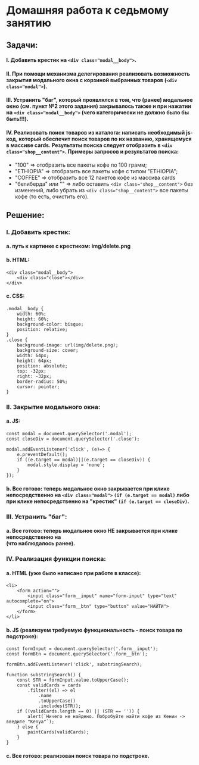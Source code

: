 ﻿# Домашняя работа к седьмому занятию
## Задачи:
#### I. Добавить крестик на ```<div class="modal__body">```.
#### II. При помощи механизма делегирования реализовать возможность закрытия модального окна с корзиной выбранных товаров (```<div class="modal">```).
#### III. Устранить "баг", который проявлялся в том, что (ранее) модальное окно (см. пункт №2 этого задания) закрывалось также и при нажатии на ```<div class="modal__body">``` (чего категорически не должно было бы быть!!!).
#### IV. Реализовать поиск товаров из каталога: написать необходимый js-код, который обеспечит поиск товаров по их названию, хранящемуся в массиве cards. Результаты поиска следует отобразить в ```<div class="shop__content">```. Примеры запросов и результатов поиска:
* "100" => отобразить все пакеты кофе по 100 грамм;
* "ETHIOPIA" => отобразить все пакеты кофе с типом "ETHIOPIA";
* "COFFEE" => отобразить все 12 пакетов кофе из массива сards
* "белиберда" или "" => либо оставить ```<div class="shop__content">``` без изменений, либо убрать из ```<div class="shop__content">``` все пакеты кофе (то есть, очистить его).

## Решение:
### I. Добавить крестик:
#### a. путь к картинке с крестиком: img/delete.png
#### b. HTML:
```
<div class="modal__body">
	<div class="close"></div>
</div>
```
#### c. CSS:
```
.modal__body {
    width: 60%;
    height: 60%;
    background-color: bisque;
    position: relative;
}
.close {
    background-image: url(img/delete.png);
    background-size: cover;
    width: 64px;
    height: 64px;
    position: absolute;
    top: -32px;
    right: -32px;
    border-radius: 50%;
    cursor: pointer;
}
```
### II. Закрытие модального окна:
#### a. JS:
```
const modal = document.querySelector('.modal');
const closeDiv = document.querySelector('.close');

modal.addEventListener('click', (e)=> {
    e.preventDefault();
    if ((e.target == modal)||(e.target == closeDiv)) {
        modal.style.display = 'none';
    }    
});
```
#### b. **Все готово:** теперь модальное окно закрывается при клике непосредственно на ```<div class="modal">``` ```(if (e.target == modal)``` либо при клике непосредственно на "крестик" ```(if (e.target == closeDiv)```.
### III. Устранить "баг":
#### a. **Все готово:** теперь модальное окно НЕ закрывается при клике непосредственно на <div class="modal__body"> (что наблюдалось ранее).
### IV. Реализация функции поиска:
#### a. HTML (уже было написано при работе в классе):
```
<li>
	<form action="">
		<input class="form__input" name="form-input" type="text" autocomplete="on">
		<input class="form__btn" type="button" value="НАЙТИ">
	</form>
</li>
```
#### b. JS (реализуем требуемую функциональность - поиск товара по подстроке):
```
const formInput = document.querySelector('.form__input');
const formBtn = document.querySelector('.form__btn');

formBtn.addEventListener('click', substringSearch);

function substringSearch() {
    const STR = formInput.value.toUpperCase();
    const validCards = cards
        .filter((el) => el
            .name
            .toUpperCase()
            .includes(STR));
    if ((validCards.length == 0) || (STR == '')) {
        alert(`Ничего не найдено. Побробуйте найти кофе из Кении -> введите "Kenya"`);
    } else {
        paintCards(validCards);
    }    
}
```
#### c. **Все готово:** реализован поиск товара по подстроке.

